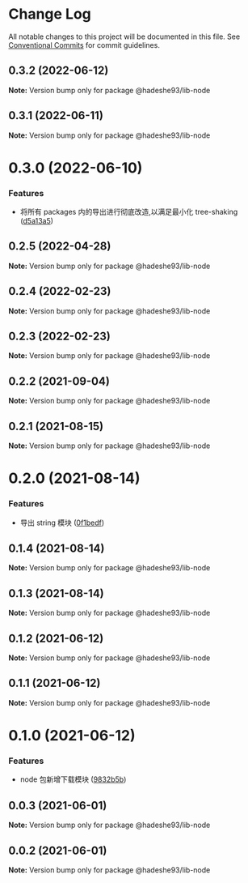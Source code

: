 # Change Log

All notable changes to this project will be documented in this file.
See [Conventional Commits](https://conventionalcommits.org) for commit guidelines.

## 0.3.2 (2022-06-12)

**Note:** Version bump only for package @hadeshe93/lib-node





## 0.3.1 (2022-06-11)

**Note:** Version bump only for package @hadeshe93/lib-node





# 0.3.0 (2022-06-10)


### Features

* 将所有 packages 内的导出进行彻底改造,以满足最小化 tree-shaking ([d5a13a5](https://github.com/hadeshe93/hh-lib/commit/d5a13a531ef45686708f45b68a7d7ab2a51ec7fd))





## 0.2.5 (2022-04-28)

**Note:** Version bump only for package @hadeshe93/lib-node





## 0.2.4 (2022-02-23)

**Note:** Version bump only for package @hadeshe93/lib-node





## 0.2.3 (2022-02-23)

**Note:** Version bump only for package @hadeshe93/lib-node





## 0.2.2 (2021-09-04)

**Note:** Version bump only for package @hadeshe93/lib-node





## 0.2.1 (2021-08-15)

**Note:** Version bump only for package @hadeshe93/lib-node





# 0.2.0 (2021-08-14)


### Features

* 导出 string 模块 ([0f1bedf](https://github.com/hadeshe93/hh-lib/commit/0f1bedfd9591f7ceee4b51ea8579b94c2845c2ed))





## 0.1.4 (2021-08-14)

**Note:** Version bump only for package @hadeshe93/lib-node





## 0.1.3 (2021-08-14)

**Note:** Version bump only for package @hadeshe93/lib-node





## 0.1.2 (2021-06-12)

**Note:** Version bump only for package @hadeshe93/lib-node





## 0.1.1 (2021-06-12)

**Note:** Version bump only for package @hadeshe93/lib-node





# 0.1.0 (2021-06-12)


### Features

* node 包新增下载模块 ([9832b5b](https://github.com/hadeshe93/hh-lib/commit/9832b5b0c746734d2e44db6d77f9e45a0ef536ee))





## 0.0.3 (2021-06-01)

**Note:** Version bump only for package @hadeshe93/lib-node





## 0.0.2 (2021-06-01)

**Note:** Version bump only for package @hadeshe93/lib-node
